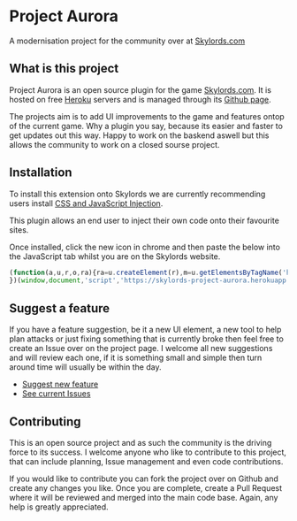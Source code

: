 Project Aurora
==============

A modernisation project for the community over at [Skylords.com](https://www.skylords.com)

What is this project
--------------------

Project Aurora is an open source plugin for the game [Skylords.com](https://www.skylords.com). It is hosted on free [Heroku](https://www.heroku.com/) servers and is managed through its [Github page](https://github.com/AaronLayton/skylords-project-aurora).

The projects aim is to add UI improvements to the game and features ontop of the current game. Why a plugin you say, because its easier and faster to get updates out this way. Happy to work on the baskend aswell but this allows the community to work on a closed sourse project.

Installation
------------

To install this extension onto Skylords we are currently recommending users install [CSS and JavaScript Injection](https://chrome.google.com/webstore/detail/css-and-javascript-inject/ckddknfdmcemedlmmebildepcmneakaa).

This plugin allows an end user to inject their own code onto their favourite sites.

Once installed, click the new icon in chrome and then paste the below into the JavaScript tab whilst you are on the Skylords website.

```javascript
(function(a,u,r,o,ra){ra=u.createElement(r),m=u.getElementsByTagName('head')[0];ra.async=1;ra.src=o;m.appendChild(ra,m)
})(window,document,'script','https://skylords-project-aurora.herokuapp.com/js/aurora.dist.js');
```

Suggest a feature
-----------------

If you have a feature suggestion, be it a new UI element, a new tool to help plan attacks or just fixing something that is currently broke then feel free to create an Issue over on the project page. I welcome all new suggestions and will review each one, if it is something small and simple then turn around time will usually be within the day.

* [Suggest new feature](https://github.com/AaronLayton/skylords-project-aurora/issues/new)
* [See current Issues](https://github.com/AaronLayton/skylords-project-aurora/issues)

Contributing
------------

This is an open source project and as such the community is the driving force to its success. I welcome anyone who like to contribute to this project, that can include planning, Issue management and even code contributions.

If you would like to contribute you can fork the project over on Github and create any changes you like. Once you are complete, create a Pull Request where it will be reviewed and merged into the main code base. Again, any help is greatly appreciated.
